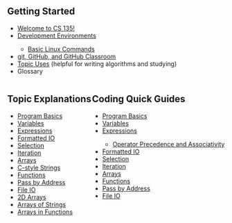 <style>
    .row {
      display: flex;
    }
    
    .column {
      flex: 50%;
    }
</style>

<h2>Getting Started</h2>
<ul>
    <li><a href="https://erinkeith.github.io/135/beninging">Welcome to CS 135!</a></li>
    <li><a href="https://erinkeith.github.io/135/start/dev_env">Development Environments</a></li>
        <ul>
            <li><a href="https://erinkeith.github.io/135/quick_guides/linux_commands">Basic Linux Commands</a></li>
        </ul>
    <li><a href="https://erinkeith.github.io/135/start/git">git, GitHub, and GitHub Classroom</a></li>
    <li><a href="https://erinkeith.github.io/135/start/topics">Topic Uses</a> (helpful for writing algorithms and studying)</li>
    <li><a href="https://erinkeith.github.io/135/start/glossary"></a>Glossary</li>
</ul>
<div class="row">
  <div class="column">
    <h2>Topic Explanations</h2>
        <ul>
            <li><a href="https://erinkeith.github.io/135/topics/program_basics">Program Basics</a></li>
            <li><a href="https://erinkeith.github.io/135/topics/variables">Variables</a></li>
            <li><a href="https://erinkeith.github.io/135/topics/expressions">Expressions</a></li>
            <li><a href="https://erinkeith.github.io/135/topics/formatted_io">Formatted IO</a></li>
            <li><a href="https://erinkeith.github.io/135/topics/selection">Selection</a></li>
            <li><a href="https://erinkeith.github.io/135/topics/iteration">Iteration</a></li>
            <li><a href="https://erinkeith.github.io/135/topics/arrays">Arrays</a></li>
            <li><a href="https://erinkeith.github.io/135/topics/strings">C-style Strings</a></li>
            <li><a href="https://erinkeith.github.io/135/topics/functions">Functions</a></li>
            <li><a href="https://erinkeith.github.io/135/topics/pass_by_address">Pass by Address</a></li>
            <li><a href="https://erinkeith.github.io/135/topics/file_io">File IO</a></li>
            <li><a href="https://erinkeith.github.io/135/topics/2d_arrays">2D Arrays</a></li>
            <li><a href="https://erinkeith.github.io/135/topics/arrays_strings">Arrays of Strings</a></li>
            <li><a href="https://erinkeith.github.io/135/topics/arrays_functions">Arrays in Functions</a></li>
        </ul>
  </div>
  <div class="column">
    <h2>Coding Quick Guides</h2>
    <ul>
        <li><a href="https://erinkeith.github.io/135/quick_guides/program_basics">Program Basics</a></li>
        <li><a href="https://erinkeith.github.io/135/quick_guides/variables">Variables</a></li>
        <li><a href="https://erinkeith.github.io/135/quick_guides/expressions">Expressions</a></li>
            <ul>
                <li><a href="https://erinkeith.github.io/135/quick_guides/operators">Operator Precedence and Associativity</a></li>
            </ul>
        <li><a href="https://erinkeith.github.io/135/quick_guides/formatted_io">Formatted IO</a></li>
        <li><a href="https://erinkeith.github.io/135/quick_guides/selection">Selection</a></li>
        <li><a href="https://erinkeith.github.io/135/quick_guides/iteration">Iteration</a></li>
        <li><a href="https://erinkeith.github.io/135/quick_guides/arrays">Arrays</a></li>
        <li><a href="https://erinkeith.github.io/135/quick_guides/functions">Functions</a></li>
        <li><a href="https://erinkeith.github.io/135/quick_guides/pass_by_address">Pass by Address</a></li>
        <li><a href="https://erinkeith.github.io/135/quick_guides/file_io">File IO</a></li>
    </ul>
  </div>
</div>
